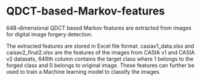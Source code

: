 # QDCT-based-Markov-features
648-dimensional QDCT based Markov features are extracted from images for digital image forgery detection.

The extracted features are stored in Excel file format. casiav1_data.xlsx and caisav2_final2.xlsx are the features of the images from CASIA v1 and CASIA v2 datasets, 
649th column contains the target class where 1 belongs to the forged class and 0 belongs to original image. These features can further be used to train a Machine 
learning model to classify the images. 


